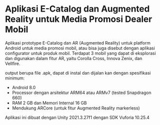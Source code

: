 # Aplikasi E-Catalog dan Augmented Reality untuk Media Promosi Dealer Mobil

Aplikasi prototype E-Catalog dan AR (Augmented Reality) untuk platform Android untuk media promosi mobil, atau bisa juga disebut dengan aplikasi configurator untuk produk mobil. Terdapat 3 mobil yang dapat di eksplorasi dan digunakan dalam fitur AR, yaitu Corolla Cross, Innova Zenix, dan Vellfire.

output berupa file .apk, dapat di instal dan dijalan kan dengan spesifikasi minimum:
- Android 8.0
- Processor dengan arsitektur ARM64 atau ARMv7 (tested Snapdragon 660)
- RAM 2 GB dan Memori Internal 16 GB
- Mendukung ARCore (untuk fitur Augmented Reality markerless)

Aplikasi ini dibuat dengan Unity 2021.3.27f1 dengan SDK Vuforia 10.25.4
